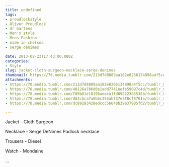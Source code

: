 ```yaml
---
title: undefined
tags:
- proudlockstyle
- Oliver Proudlock
- dr martens
- Men's style
- Mens Fashion
- made in chelsea
- serge denimes

date: 2013-08-23T17:43:00.000Z
categories:
- Style
slug: jacket-cloth-surgeon-necklace-serge-denimes
thumbnail: https://78.media.tumblr.com/213d7d8889aa182e8266134898a4f5cc/tumblr_mrzvwekVQ91rhrm24o1_1280.jpg
attachments:
- https://78.media.tumblr.com/213d7d8889aa182e8266134898a4f5cc/tumblr_mrzvwekVQ91rhrm24o1_1280.jpg
- https://78.media.tumblr.com/48126a786d0e1add7741eefe59097c4d/tumblr_mrzvwekVQ91rhrm24o2_1280.jpg
- https://78.media.tumblr.com/f89b01e18196aeeca1fd09822383538b/tumblr_mrzvwekVQ91rhrm24o3_1280.jpg
- https://78.media.tumblr.com/d63cbca7a6bbc354ab737e3f8cf8761e/tumblr_mrzvwekVQ91rhrm24o4_1280.jpg
- https://78.media.tumblr.com/dc89193428edccc56648b39a37905fd2/tumblr_mrzvwekVQ91rhrm24o5_1280.jpg

---
```


Jacket - Cloth Surgeon   

  Necklace - Serge DeNimes Padlock necklace  

  Trousers -  Diesel  

  Watch - Mondaine  

...
